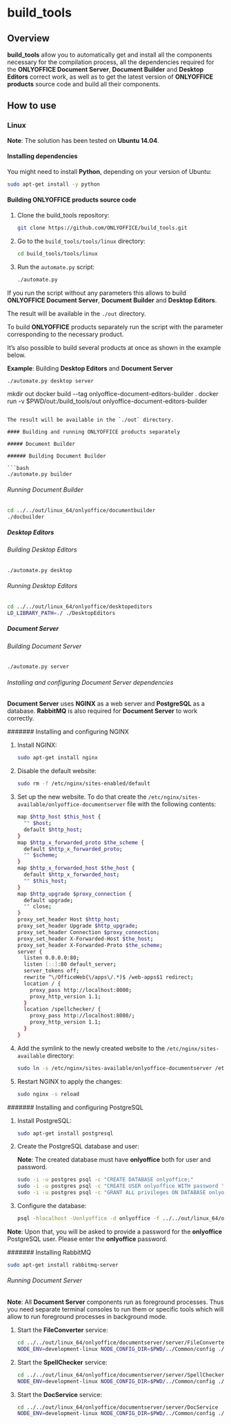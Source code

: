 # build_tools

## Overview

**build_tools** allow you to automatically get and install all the components
necessary for the compilation process, all the dependencies required for the
**ONLYOFFICE Document Server**, **Document Builder** and **Desktop Editors**
 correct work, as well as to get the latest version of
**ONLYOFFICE products** source code and build all their components.

## How to use

### Linux

**Note**: The solution has been tested on **Ubuntu 14.04**.

#### Installing dependencies

You might need to install **Python**, depending on your version of Ubuntu:

```bash
sudo apt-get install -y python
```

#### Building ONLYOFFICE products source code

1. Clone the build_tools repository:

    ```bash
    git clone https://github.com/ONLYOFFICE/build_tools.git
    ```

2. Go to the `build_tools/tools/linux` directory:

    ```bash
    cd build_tools/tools/linux
    ```

3. Run the `automate.py` script:

    ```bash
    ./automate.py
    ```

If you run the script without any parameters this allows to build **ONLYOFFICE
Document Server**, **Document Builder** and **Desktop Editors**.

The result will be available in the `./out` directory.

To build **ONLYOFFICE** products separately run the script with the parameter
corresponding to the necessary product.

It’s also possible to build several products at once as shown in the example
below.

**Example**: Building **Desktop Editors** and **Document Server**

```bash
./automate.py desktop server
```

mkdir out
docker build --tag onlyoffice-document-editors-builder .
docker run -v $PWD/out:/build_tools/out onlyoffice-document-editors-builder
```

The result will be available in the `./out` directory.

#### Building and running ONLYOFFICE products separately

##### Document Builder

###### Building Document Builder

```bash
./automate.py builder
```

###### Running Document Builder

```bash
cd ../../out/linux_64/onlyoffice/documentbuilder
./docbuilder
```
##### Desktop Editors

###### Building Desktop Editors

```bash
./automate.py desktop
```

###### Running Desktop Editors

```bash
cd ../../out/linux_64/onlyoffice/desktopeditors
LD_LIBRARY_PATH=./ ./DesktopEditors
```

##### Document Server

###### Building Document Server

```bash
./automate.py server
```

###### Installing and configuring Document Server dependencies

**Document Server** uses **NGINX** as a web server and **PostgreSQL** as a database. **RabbitMQ** is also required for **Document Server** to work correctly.

####### Installing and configuring NGINX

1. Install NGINX:

    ```bash
    sudo apt-get install nginx
    ```

2. Disable the default website:

    ```bash
    sudo rm -f /etc/nginx/sites-enabled/default
    ```

3. Set up the new website. To do that create the `/etc/nginx/sites-available/onlyoffice-documentserver`
   file with the following contents:

    ```bash
    map $http_host $this_host {
      "" $host;
      default $http_host;
    }
    map $http_x_forwarded_proto $the_scheme {
      default $http_x_forwarded_proto;
      "" $scheme;
    }
    map $http_x_forwarded_host $the_host {
      default $http_x_forwarded_host;
      "" $this_host;
    }
    map $http_upgrade $proxy_connection {
      default upgrade;
      "" close;
    }
    proxy_set_header Host $http_host;
    proxy_set_header Upgrade $http_upgrade;
    proxy_set_header Connection $proxy_connection;
    proxy_set_header X-Forwarded-Host $the_host;
    proxy_set_header X-Forwarded-Proto $the_scheme;
    server {
      listen 0.0.0.0:80;
      listen [::]:80 default_server;
      server_tokens off;
      rewrite ^\/OfficeWeb(\/apps\/.*)$ /web-apps$1 redirect;
      location / {
        proxy_pass http://localhost:8000;
        proxy_http_version 1.1;
      }
      location /spellchecker/ {
        proxy_pass http://localhost:8080/;
        proxy_http_version 1.1;
      }
    }
    ```

4. Add the symlink to the newly created website to the
   `/etc/nginx/sites-available` directory:

    ```bash
    sudo ln -s /etc/nginx/sites-available/onlyoffice-documentserver /etc/nginx/sites-enabled/onlyoffice-documentserver
    ```

5. Restart NGINX to apply the changes:

    ```bash
    sudo nginx -s reload
    ```

####### Installing and configuring PostgreSQL

1. Install PostgreSQL:

    ```bash
    sudo apt-get install postgresql
    ```

2. Create the PostgreSQL database and user:

    **Note**: The created database must have **onlyoffice** both for user and password.

    ```bash
    sudo -i -u postgres psql -c "CREATE DATABASE onlyoffice;"
    sudo -i -u postgres psql -c "CREATE USER onlyoffice WITH password 'onlyoffice';"
    sudo -i -u postgres psql -c "GRANT ALL privileges ON DATABASE onlyoffice TO onlyoffice;"
    ```

3. Configure the database:

    ```bash
    psql -hlocalhost -Uonlyoffice -d onlyoffice -f ../../out/linux_64/onlyoffice/documentserver/server/schema/postgresql/createdb.sql
    ```

**Note**: Upon that, you will be asked to provide a password for the **onlyoffice**
PostgreSQL user. Please enter the **onlyoffice** password.

####### Installing RabbitMQ

```bash
sudo apt-get install rabbitmq-server
```

###### Running Document Server

**Note**: All **Document Server** components run as foreground processes. Thus
you need separate terminal consoles to run them or specific tools which will
allow to run foreground processes in background mode.

1. Start the **FileConverter** service:

    ```bash
    cd ../../out/linux_64/onlyoffice/documentserver/server/FileConverter
    NODE_ENV=development-linux NODE_CONFIG_DIR=$PWD/../Common/config ./converter
    ```

2. Start the **SpellChecker** service:

    ```bash
    cd ../../out/linux_64/onlyoffice/documentserver/server/SpellChecker
    NODE_ENV=development-linux NODE_CONFIG_DIR=$PWD/../Common/config ./spellchecker
    ```

3. Start the **DocService** service:

    ```bash
    cd ../../out/linux_64/onlyoffice/documentserver/server/DocService
    NODE_ENV=development-linux NODE_CONFIG_DIR=$PWD/../Common/config ./docservice
    ```

